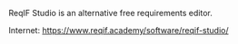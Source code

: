 ReqIF Studio is an alternative free requirements editor.

Internet: https://www.reqif.academy/software/reqif-studio/
